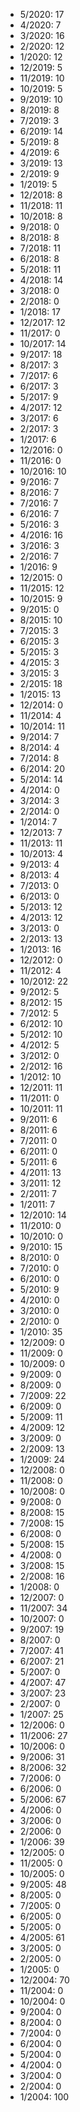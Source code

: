*  5/2020: 17
*  4/2020: 7
*  3/2020: 16
*  2/2020: 12
*  1/2020: 12
*  12/2019: 5
*  11/2019: 10
*  10/2019: 5
*  9/2019: 10
*  8/2019: 8
*  7/2019: 3
*  6/2019: 14
*  5/2019: 8
*  4/2019: 6
*  3/2019: 13
*  2/2019: 9
*  1/2019: 5
*  12/2018: 8
*  11/2018: 11
*  10/2018: 8
*  9/2018: 0
*  8/2018: 8
*  7/2018: 11
*  6/2018: 8
*  5/2018: 11
*  4/2018: 14
*  3/2018: 0
*  2/2018: 0
*  1/2018: 17
*  12/2017: 12
*  11/2017: 0
*  10/2017: 14
*  9/2017: 18
*  8/2017: 3
*  7/2017: 6
*  6/2017: 3
*  5/2017: 9
*  4/2017: 12
*  3/2017: 6
*  2/2017: 3
*  1/2017: 6
*  12/2016: 0
*  11/2016: 0
*  10/2016: 10
*  9/2016: 7
*  8/2016: 7
*  7/2016: 7
*  6/2016: 7
*  5/2016: 3
*  4/2016: 16
*  3/2016: 3
*  2/2016: 7
*  1/2016: 9
*  12/2015: 0
*  11/2015: 12
*  10/2015: 9
*  9/2015: 0
*  8/2015: 10
*  7/2015: 3
*  6/2015: 3
*  5/2015: 3
*  4/2015: 3
*  3/2015: 3
*  2/2015: 18
*  1/2015: 13
*  12/2014: 0
*  11/2014: 4
*  10/2014: 11
*  9/2014: 7
*  8/2014: 4
*  7/2014: 8
*  6/2014: 20
*  5/2014: 14
*  4/2014: 0
*  3/2014: 3
*  2/2014: 0
*  1/2014: 7
*  12/2013: 7
*  11/2013: 11
*  10/2013: 4
*  9/2013: 4
*  8/2013: 4
*  7/2013: 0
*  6/2013: 0
*  5/2013: 12
*  4/2013: 12
*  3/2013: 0
*  2/2013: 13
*  1/2013: 16
*  12/2012: 0
*  11/2012: 4
*  10/2012: 22
*  9/2012: 5
*  8/2012: 15
*  7/2012: 5
*  6/2012: 10
*  5/2012: 10
*  4/2012: 5
*  3/2012: 0
*  2/2012: 16
*  1/2012: 10
*  12/2011: 11
*  11/2011: 0
*  10/2011: 11
*  9/2011: 6
*  8/2011: 6
*  7/2011: 0
*  6/2011: 0
*  5/2011: 6
*  4/2011: 13
*  3/2011: 12
*  2/2011: 7
*  1/2011: 7
*  12/2010: 14
*  11/2010: 0
*  10/2010: 0
*  9/2010: 15
*  8/2010: 0
*  7/2010: 0
*  6/2010: 0
*  5/2010: 9
*  4/2010: 0
*  3/2010: 0
*  2/2010: 0
*  1/2010: 35
*  12/2009: 0
*  11/2009: 0
*  10/2009: 0
*  9/2009: 0
*  8/2009: 0
*  7/2009: 22
*  6/2009: 0
*  5/2009: 11
*  4/2009: 12
*  3/2009: 0
*  2/2009: 13
*  1/2009: 24
*  12/2008: 0
*  11/2008: 0
*  10/2008: 0
*  9/2008: 0
*  8/2008: 15
*  7/2008: 15
*  6/2008: 0
*  5/2008: 15
*  4/2008: 0
*  3/2008: 15
*  2/2008: 16
*  1/2008: 0
*  12/2007: 0
*  11/2007: 34
*  10/2007: 0
*  9/2007: 19
*  8/2007: 0
*  7/2007: 41
*  6/2007: 21
*  5/2007: 0
*  4/2007: 47
*  3/2007: 23
*  2/2007: 0
*  1/2007: 25
*  12/2006: 0
*  11/2006: 27
*  10/2006: 0
*  9/2006: 31
*  8/2006: 32
*  7/2006: 0
*  6/2006: 0
*  5/2006: 67
*  4/2006: 0
*  3/2006: 0
*  2/2006: 0
*  1/2006: 39
*  12/2005: 0
*  11/2005: 0
*  10/2005: 0
*  9/2005: 48
*  8/2005: 0
*  7/2005: 0
*  6/2005: 0
*  5/2005: 0
*  4/2005: 61
*  3/2005: 0
*  2/2005: 0
*  1/2005: 0
*  12/2004: 70
*  11/2004: 0
*  10/2004: 0
*  9/2004: 0
*  8/2004: 0
*  7/2004: 0
*  6/2004: 0
*  5/2004: 0
*  4/2004: 0
*  3/2004: 0
*  2/2004: 0
*  1/2004: 100